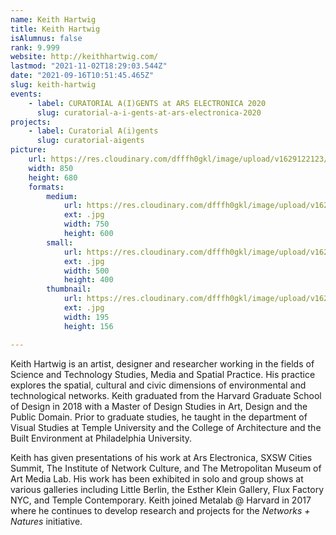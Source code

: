 ```yaml
---
name: Keith Hartwig
title: Keith Hartwig
isAlumnus: false
rank: 9.999
website: http://keithhartwig.com/
lastmod: "2021-11-02T18:29:03.544Z"
date: "2021-09-16T10:51:45.465Z"
slug: keith-hartwig
events:
    - label: CURATORIAL A(I)GENTS at ARS ELECTRONICA 2020
      slug: curatorial-a-i-gents-at-ars-electronica-2020
projects:
    - label: Curatorial A(i)gents
      slug: curatorial-aigents
picture:
    url: https://res.cloudinary.com/dfffh0gkl/image/upload/v1629122123/keith_bbbb2d5d7b.jpg
    width: 850
    height: 680
    formats:
        medium:
            url: https://res.cloudinary.com/dfffh0gkl/image/upload/v1629122125/medium_keith_bbbb2d5d7b.jpg
            ext: .jpg
            width: 750
            height: 600
        small:
            url: https://res.cloudinary.com/dfffh0gkl/image/upload/v1629122126/small_keith_bbbb2d5d7b.jpg
            ext: .jpg
            width: 500
            height: 400
        thumbnail:
            url: https://res.cloudinary.com/dfffh0gkl/image/upload/v1629122125/thumbnail_keith_bbbb2d5d7b.jpg
            ext: .jpg
            width: 195
            height: 156

---
```

Keith Hartwig is an artist, designer and researcher working in the fields of Science and Technology Studies, Media and Spatial Practice. His practice explores the spatial, cultural and civic dimensions of environmental and technological networks. Keith graduated from the Harvard Graduate School of Design in 2018 with a Master of Design Studies in Art, Design and the Public Domain. Prior to graduate studies, he taught in the department of Visual Studies at Temple University and the College of Architecture and the Built Environment at Philadelphia University.

Keith has given presentations of his work at Ars Electronica, SXSW Cities Summit, The Institute of Network Culture, and The Metropolitan Museum of Art Media Lab. His work has been exhibited in solo and group shows at various galleries including Little Berlin, the Esther Klein Gallery, Flux Factory NYC, and Temple Contemporary. Keith joined Metalab @ Harvard in 2017 where he continues to develop research and projects for the *Networks + Natures* initiative.